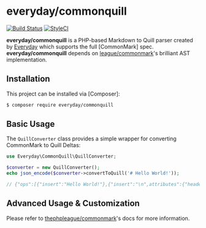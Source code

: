 # everyday/commonquill

[![Build Status](https://travis-ci.org/Everyday-AS/common-quill.svg?branch=master)](https://travis-ci.org/Everyday-AS/common-quill)
[![StyleCI](https://github.styleci.io/repos/172658588/shield?branch=master)](https://github.styleci.io/repos/172658588)


**everyday/commonquill** is a PHP-based Markdown to Quill parser created by [Everyday](https://everyday.no) which supports the full [CommonMark] spec. **everyday/commonquill** depends on [league/commonmark](https://github.com/thephpleague/commonmark/)'s brilliant AST implementation.

## Installation

This project can be installed via [Composer]:

``` bash
$ composer require everyday/commonquill
```

## Basic Usage

The `QuillConverter` class provides a simple wrapper for converting CommonMark to Quill Deltas:

```php
use Everyday\CommonQuill\QuillConverter;

$converter = new QuillConverter();
echo json_encode($converter->convertToQuill('# Hello World!'));

// {"ops":[{"insert":"Hello World!"},{"insert":"\n",attributes":{"header":1}}]}
```

## Advanced Usage & Customization

Please refer to [thephpleague/commonmark](https://github.com/thephpleague/commonmark/blob/master/README.md)'s docs for more information.
